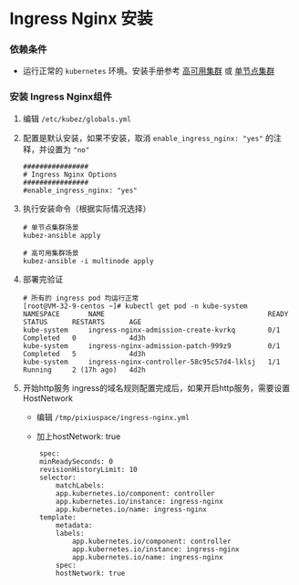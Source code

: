 # Ingress Nginx 安装

### 依赖条件
- 运行正常的 `kubernetes` 环境。安装手册参考 [高可用集群](../install/multinode.md) 或 [单节点集群](../install/all-in-one.md)

### 安装 Ingress Nginx组件
1. 编辑 `/etc/kubez/globals.yml`

2. 配置是默认安装，如果不安装，取消 `enable_ingress_nginx: "yes"` 的注释，并设置为 `"no"`
    ```shell
    ################
    # Ingress Nginx Options
    ################
    #enable_ingress_nginx: "yes"
    ```

3. 执行安装命令（根据实际情况选择）
    ```shell
    # 单节点集群场景
    kubez-ansible apply

    # 高可用集群场景
    kubez-ansible -i multinode apply
    ```

4. 部署完验证
    ```shell
    # 所有的 ingress pod 均运行正常
    [root@VM-32-9-centos ~]# kubectl get pod -n kube-system
    NAMESPACE       NAME                                        READY   STATUS      RESTARTS      AGE
    kube-system     ingress-nginx-admission-create-kvrkq        0/1     Completed   0             4d3h
    kube-system     ingress-nginx-admission-patch-999z9         0/1     Completed   5             4d3h
    kube-system     ingress-nginx-controller-58c95c57d4-lklsj   1/1     Running     2 (17h ago)   4d2h
    
    ```

5. 开始http服务
    ingress的域名规则配置完成后，如果开启http服务，需要设置HostNetwork
    -  编辑 `/tmp/pixiuspace/ingress-nginx.yml`

    - 加上hostNetwork: true
    ```shell
        spec:
        minReadySeconds: 0
        revisionHistoryLimit: 10
        selector:
            matchLabels:
            app.kubernetes.io/component: controller
            app.kubernetes.io/instance: ingress-nginx
            app.kubernetes.io/name: ingress-nginx
        template:
            metadata:
            labels:
                app.kubernetes.io/component: controller
                app.kubernetes.io/instance: ingress-nginx
                app.kubernetes.io/name: ingress-nginx
            spec:
            hostNetwork: true
    ```

